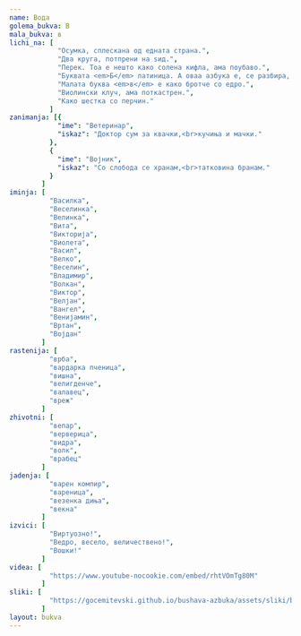 ```yaml
---
name: Вода
golema_bukva: В
mala_bukva: в
lichi_na: [
            "Осумка, сплескана од едната страна.",
            "Два круга, потпрени на ѕид.",
            "Перек. Тоа е нешто како солена кифла, ама поубаво.",
            "Буквата <em>Б</em> латиница. А оваа азбука е, се разбира, кирилица.",
            "Малата буква <em>в</em> е како бротче со едро.",
            "Виолински клуч, ама поткастрен.",
            "Како шестка со перчин."
          ]
zanimanja: [{
            "ime": "Ветеринар",
            "iskaz": "Доктор сум за квачки,<br>кучиња и мачки."
          },
          {
            "ime": "Војник",
            "iskaz": "Со слобода се хранам,<br>татковина бранам."
          }
        ]
iminja: [
          "Василка",
          "Веселинка",
          "Велинка",
          "Вита",
          "Викторија",
          "Виолета",
          "Васил",
          "Велко",
          "Веселин",
          "Владимир",
          "Волкан",
          "Виктор",
          "Велјан",
          "Вангел",
          "Венијамин",
          "Вртан",
          "Војдан"
        ]
rastenija: [
          "врба",
          "вардарка пченица",
          "вишна",
          "велигденче",
          "валавец",
          "вреж"
        ]
zhivotni: [
          "вепар",
          "верверица",
          "видра",
          "волк",
          "врабец"
        ]
jadenja: [
          "варен компир",
          "вареница",
          "везенка диња",
          "векна"
        ]
izvici: [
          "Виртуозно!",
          "Ведро, весело, величествено!",
          "Вошки!"
        ]
videa: [
          "https://www.youtube-nocookie.com/embed/rhtVOmTg80M"
        ]
sliki: [
          "https://gocemitevski.github.io/bushava-azbuka/assets/sliki/bushava-azbuka-voda.png"
        ]
layout: bukva
---
```

